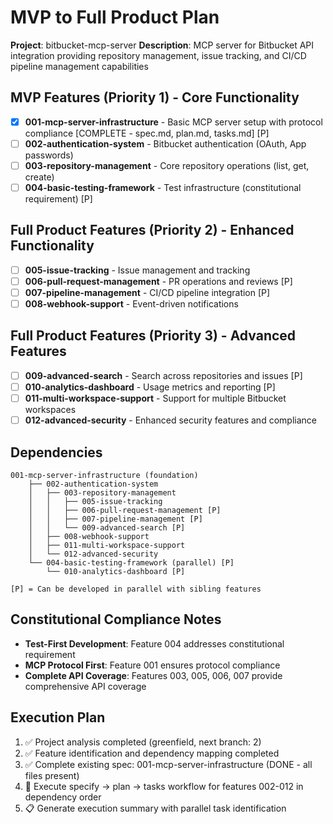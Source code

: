 # MVP to Full Product Plan

**Project**: bitbucket-mcp-server
**Description**: MCP server for Bitbucket API integration providing repository management, issue tracking, and CI/CD pipeline management capabilities

## MVP Features (Priority 1) - Core Functionality
- [x] **001-mcp-server-infrastructure** - Basic MCP server setup with protocol compliance [COMPLETE - spec.md, plan.md, tasks.md] [P]
- [ ] **002-authentication-system** - Bitbucket authentication (OAuth, App passwords) 
- [ ] **003-repository-management** - Core repository operations (list, get, create)
- [ ] **004-basic-testing-framework** - Test infrastructure (constitutional requirement) [P]

## Full Product Features (Priority 2) - Enhanced Functionality  
- [ ] **005-issue-tracking** - Issue management and tracking
- [ ] **006-pull-request-management** - PR operations and reviews [P]
- [ ] **007-pipeline-management** - CI/CD pipeline integration [P] 
- [ ] **008-webhook-support** - Event-driven notifications

## Full Product Features (Priority 3) - Advanced Features
- [ ] **009-advanced-search** - Search across repositories and issues [P]
- [ ] **010-analytics-dashboard** - Usage metrics and reporting [P]
- [ ] **011-multi-workspace-support** - Support for multiple Bitbucket workspaces
- [ ] **012-advanced-security** - Enhanced security features and compliance

## Dependencies
```
001-mcp-server-infrastructure (foundation)
    ├── 002-authentication-system 
    │   ├── 003-repository-management
    │   │   ├── 005-issue-tracking
    │   │   ├── 006-pull-request-management [P]
    │   │   ├── 007-pipeline-management [P]
    │   │   └── 009-advanced-search [P]
    │   ├── 008-webhook-support
    │   ├── 011-multi-workspace-support
    │   └── 012-advanced-security
    └── 004-basic-testing-framework (parallel) [P]
        └── 010-analytics-dashboard [P]

[P] = Can be developed in parallel with sibling features
```

## Constitutional Compliance Notes
- **Test-First Development**: Feature 004 addresses constitutional requirement
- **MCP Protocol First**: Feature 001 ensures protocol compliance
- **Complete API Coverage**: Features 003, 005, 006, 007 provide comprehensive API coverage

## Execution Plan
1. ✅ Project analysis completed (greenfield, next branch: 2)
2. ✅ Feature identification and dependency mapping completed  
3. ✅ Complete existing spec: 001-mcp-server-infrastructure (DONE - all files present)
4. 🔄 Execute specify → plan → tasks workflow for features 002-012 in dependency order
5. 📋 Generate execution summary with parallel task identification